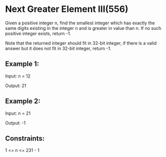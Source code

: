 # Next Greater Element III(556)

Given a positive integer n, find the smallest integer which has exactly the same digits existing in the integer n and is greater in value than n. If no such positive integer exists, return -1.

Note that the returned integer should fit in 32-bit integer, if there is a valid answer but it does not fit in 32-bit integer, return -1.

 

## Example 1:

Input: n = 12

Output: 21

## Example 2:

Input: n = 21

Output: -1
 

## Constraints:

1 <= n <= 231 - 1